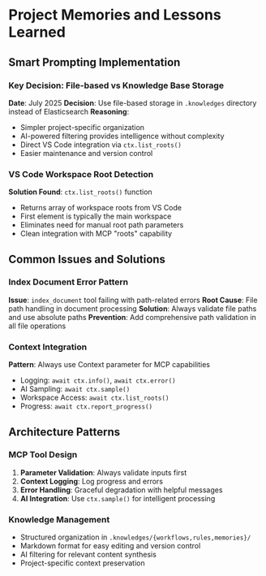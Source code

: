 # Project Memories and Lessons Learned

## Smart Prompting Implementation

### Key Decision: File-based vs Knowledge Base Storage
**Date**: July 2025
**Decision**: Use file-based storage in `.knowledges` directory instead of Elasticsearch
**Reasoning**: 
- Simpler project-specific organization
- AI-powered filtering provides intelligence without complexity
- Direct VS Code integration via `ctx.list_roots()`
- Easier maintenance and version control

### VS Code Workspace Root Detection
**Solution Found**: `ctx.list_roots()` function
- Returns array of workspace roots from VS Code
- First element is typically the main workspace
- Eliminates need for manual root path parameters
- Clean integration with MCP "roots" capability

## Common Issues and Solutions

### Index Document Error Pattern
**Issue**: `index_document` tool failing with path-related errors
**Root Cause**: File path handling in document processing
**Solution**: Always validate file paths and use absolute paths
**Prevention**: Add comprehensive path validation in all file operations

### Context Integration
**Pattern**: Always use Context parameter for MCP capabilities
- Logging: `await ctx.info()`, `await ctx.error()`
- AI Sampling: `await ctx.sample()`
- Workspace Access: `await ctx.list_roots()`
- Progress: `await ctx.report_progress()`

## Architecture Patterns

### MCP Tool Design
1. **Parameter Validation**: Always validate inputs first
2. **Context Logging**: Log progress and errors
3. **Error Handling**: Graceful degradation with helpful messages
4. **AI Integration**: Use `ctx.sample()` for intelligent processing

### Knowledge Management
- Structured organization in `.knowledges/{workflows,rules,memories}/`
- Markdown format for easy editing and version control
- AI filtering for relevant content synthesis
- Project-specific context preservation
